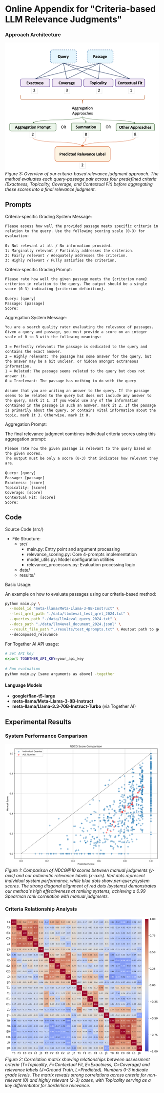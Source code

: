 # Online Appendix for "Criteria-based LLM Relevance Judgments"


### Approach Architecture
![4-Prompts Method Overview](./figures/Screenshot%202025-02-06%20at%2011.43.30%20PM.png)
*Figure 3: Overview of our criteria-based relevance judgment approach. The method evaluates each query-passage pair across four predefined criteria (Exactness, Topicality, Coverage, and Contextual Fit) before aggregating these scores into a final relevance judgment.*
## Prompts

Criteria-specific Grading System Message:

```text 
Please assess how well the provided passage meets specific criteria in relation to the query. Use the following scoring scale (0-3) for evaluation:

0: Not relevant at all / No information provided.
1: Marginally relevant / Partially addresses the criterion.
2: Fairly relevant / Adequately addresses the criterion.
3: Highly relevant / Fully satisfies the criterion.
```



Criteria-specific Grading Prompt:
```text
Please rate how well the given passage meets the {criterion name} criterion in relation to the query. The output should be a single score (0-3) indicating {criterion definition}.

Query: [query]
Passage: [passage]
Score:
```

Aggregation System Message:
```text
You are a search quality rater evaluating the relevance of passages. Given a query and passage, you must provide a score on an integer scale of 0 to 3 with the following meanings:

3 = Perfectly relevant: The passage is dedicated to the query and contains the exact answer.
2 = Highly relevant: The passage has some answer for the query, but the answer may be a bit unclear, or hidden amongst extraneous information.
1 = Related: The passage seems related to the query but does not answer it.
0 = Irrelevant: The passage has nothing to do with the query

Assume that you are writing an answer to the query. If the passage seems to be related to the query but does not include any answer to the query, mark it 1. If you would use any of the information contained in the passage in such an asnwer, mark it 2. If the passage is primarily about the query, or contains vital information about the topic, mark it 3. Otherwise, mark it 0.
```



Aggregation Prompt:

The final relevance judgment combines individual criteria scores using this aggregation prompt:

```text
Please rate how the given passage is relevant to the query based on the given scores. 
The output must be only a score (0-3) that indicates how relevant they are.

Query: [query]
Passage: [passage]
Exactness: [score]
Topicality: [score]
Coverage: [score]
Contextual Fit: [score]
Score:
```
## Code

Source Code (src/)

- File Structure:
  - src/
    - main.py: Entry point and argument processing
    - relevance_scoring.py: Core 4-prompts implementation
    - model_utils.py: Model configuration utilities
    - relevance_processors.py: Evaluation processing logic
  - data/
  - results/


Basic Usage:

An example on how to evaluate passages using our criteria-based method:
```bash
python main.py \
  --model_id "meta-llama/Meta-Llama-3-8B-Instruct" \
  --test_qrel_path "./data/llm4eval_test_qrel_2024.txt" \
  --queries_path "./data/llm4eval_query_2024.txt" \
  --docs_path "./data/llm4eval_document_2024.jsonl" \
  --result_file_path "./results/test_4prompts.txt" \ #output path to generated qrel
  --decomposed_relevance
```

For Together AI API usage:

```bash
# Set API key
export TOGETHER_API_KEY=your_api_key

# Run evaluation
python main.py [same arguments as above] -together
```


#### Language Models
- **google/flan-t5-large**
- **meta-llama/Meta-Llama-3-8B-Instruct** 
- **meta-llama/Llama-3.3-70B-Instruct-Turbo** (via Together AI)

## Experimental Results

### System Performance Comparison
![System Performance Scatter Plot](./figures/scatter_4prompts-llama3-8b_ndcg10.png)
*Figure 1: Comparison of NDCG@10 scores between manual judgments (y-axis) and our automatic relevance labels (x-axis). Red dots represent individual system performance, while blue dots show per-query/system scores. The strong diagonal alignment of red dots (systems) demonstrates our method's high effectiveness at ranking systems, achieving a 0.99 Spearman rank correlation with manual judgments.*

### Criteria Relationship Analysis
![Criteria Correlation Matrix](./figures/correlation_matrix_.png)
*Figure 2: Correlation matrix showing relationships between assessment criteria (T=Topicality, F=Contextual Fit, E=Exactness, C=Coverage) and relevance labels (J=Ground Truth, L=Predicted). Numbers 0-3 indicate grade levels. The matrix reveals strong correlations across criteria for non-relevant (0) and highly relevant (2-3) cases, with Topicality serving as a key differentiator for borderline relevance.*
